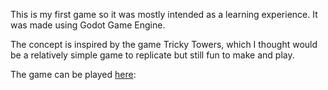 This is my first game so it was mostly intended as a learning experience. It was made using Godot Game Engine.

The concept is inspired by the game Tricky Towers, which I thought would be a relatively simple game to replicate but still fun to make and play.


The game can be played [here](https://alexhasswag112.itch.io/getris): 
